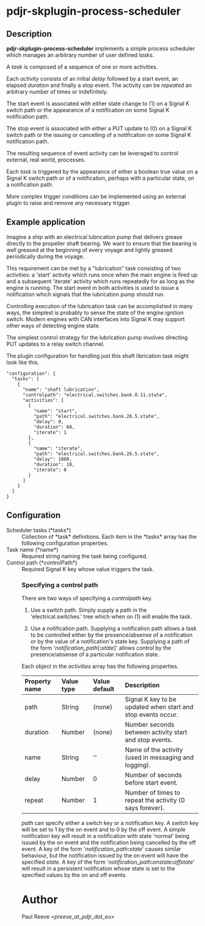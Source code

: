 # pdjr-skplugin-process-scheduler

## Description

**pdjr-skplugin-process-scheduler** implements a simple process
scheduler which manages an arbitrary number of user defined *task*s.

A *task* is composed of a sequence of one or more activities.

Each *activity* consists of an initial *delay* followed by a start
event, an elapsed *duration* and finally a stop event.
The activity can be *repeat*ed an arbitrary number of times or
indefinitely.

The start event is associated with either state change to (1) on a
Signal K switch path or the appearance of a notification on some
Signal K notification path.

The stop event is associated with either a PUT update to (0) on a
Signal K switch path or the issuing or cancelling of a notification on
some Signal K notification path.

The resulting sequence of event activity can be leveraged to control
external, real world, processes.

Each *task* is triggered by the appearance of either a boolean true
value on a Signal K switch path or of a notification, perhaps with a
particular state, on a notification path.

More complex trigger conditions can be implemented using an external
plugin to raise and remove any necessary trigger.

## Example application

Imagine a ship with an electrical lubrication pump that delivers grease
directly to the propeller shaft bearing.
We want to ensure that the bearing is well greased at the beginning of every
voyage and lightly greased periodically during the voyage.

This requirement can be met by a "lubrication" task consisting of two
activities: a 'start' activity which runs once when the main engine is
fired up and a subsequent 'iterate' activity which runs repeatedly for
as long as the engine is running.
The start event in both activities is used to issue a notification which
signals that the lubrication pump should run.

Controlling execution of the lubrication task can be accomplished in
many ways, the simplest is probably to sense the state of the engine
ignition switch.
Modern engines with CAN interfaces into Signal K may support other ways
of detecting engine state.

The simplest control strategy for the lubrication pump involves
directing PUT updates to a relay switch channel.

The plugin configuration for handling just this shaft librication task
might look like this.

```
"configuration": {
  "tasks": [
    {
      "name": "shaft lubrication",
      "controlpath": "electrical.switches.bank.0.11.state",
      "activities": [
        {
          "name": "start",
          "path": "electrical.switches.bank.26.5.state",
          "delay": 0,
          "duration": 60,
          "iterate": 1
        },
        {
          "name": "iterate",
          "path": "electrical.switches.bank.26.5.state",
          "delay": 1800,
          "duration": 10,
          "iterate": 0
        }
      ]
    }
  ]
}
```

## Configuration

<dl>
  <dt>Scheduler tasks (*tasks*)</dt>
  <dd>
  Collection of *task* definitions.
  Each item in the *tasks* array has the following configuration
  properties.
  </dd>
  <dt>Task name (*name*)</dt>
  <dd>
  Required string naming the task being configured.
  </dd>
  <dt>Control path (*controlPath*)</dt>
  <dd>
  Required Signal K key whose value triggers the task.
  <p>

### Specifying a control path
There are two ways of specifying a *controlpath* key.

1. Use a switch path. Simply supply a path in the 'electrical.switches.'
   tree which when on (1) will enable the task.

2. Use a notification path. Supplying a notification path allows a task
   to be controlled either by the presence/absense of a notification or
   by the value of a notification's state key. 
   Supplying a path of the form  '*notification_path*[**:**_state_]'
   allows control by the presence/absense of a particular notification
   state.

Each object in the *activities* array has the following properties.

| Property name | Value type | Value default | Description |
| :------------ | :--------- | :------------ | :---------- |
| path          | String     | (none)        | Signal K key to be updated when start and stop events occur. |
| duration      | Number     | (none)        | Number seconds between activity start and stop events. |
| name          | String     | ''            | Name of the activity (used in messaging and logging). |
| delay         | Number     | 0             | Number of seconds before start event. |
| repeat        | Number     | 1             | Number of times to repeat the activity (0 says forever). |

*path* can specify either a switch key or a notification key.
A switch key will be set to 1 by the on event and to 0 by the off
event.
A simple notification key will result in a notification with state
'normal' being issued by the on event and the notification being
cancelled by the off event.
A key of the form '*notification_path*__:__*state*' causes similar
behaviour, but the notification issued by the on event will have the
specified *state*.
A key of the form '*notification_path*__:__*onstate*__:__*offstate*'
will result in a persistent notification whose state is set to the
specified values by the on and off events.

# Author

Paul Reeve <*preeve_at_pdjr_dot_eu*>